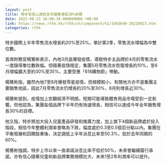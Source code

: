 ```yaml
---
layout: post
title: 特步有信心達到全年銷售增長30%目標
date: 2022-08-23 16:08:34.000000000 +08:00
link: https://news.rthk.hk/rthk/ch/component/k2/1663640-20220823.htm
categories: rthk
---
```


特步國際上半年零售流水增長約20%至25%。單計第2季，零售流水增幅為中雙位數。

首席財務官楊鷺彬表示，內地3月底爆發疫情，導致特步主品牌於4月的零售流水一度錄得單位數跌幅。但隨著疫情穩定，集團5月零售流水恢復增長約10%，至6月增幅擴大至約30%至35%，主要受惠「618購物節」帶動。

楊鷺彬指，雖然內地7至8月爆發零星疫情，但規模較小，有關地方亦不是集團主要銷售地區，因此7月零售流水仍增長約20%至30%，8月則增長近30%。

楊鷺彬提到，疫情加上宏觀經濟不明朗，短期可能導致體育用品市場受到一定影響。但他認為，集團各個品牌下半年仍有快速增長，相信可以達成今年全年銷售增長30%的目標。

他又指，特步將加大投入兒童產品研發和推廣力度，加上旗下4個新品牌處於投入階段，相信今年整體利潤率會略為下跌，幅度處於0.3至0.5個百分點以內。集團在平衡發展和回饋股東後，決定調低上半年派息比率至50.3%，低於去年同期的60%。

楊鷺彬強調，特步上市以來一直承諾派息比率不低於50%，未來會繼續履行承諾，亦有信心隨著兒童和新品牌業務規模壯大，未來1至2年利潤率可以提升。

